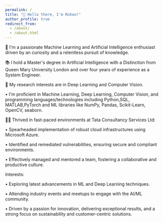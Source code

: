 ```yaml
---
permalink: /
title: "👋 Hello there, I'm Rohan!"
author_profile: true
redirect_from: 
  - /about/
  - /about.html
---
```





🤖 I'm a passionate Machine Learning and Artificial Intelligence enthusiast driven by an  curiosity and a relentless pursuit of knowledge.

📚 I hold a Master's degree in Artificial Intelligence with a Distinction from Queen Mary University London and over four years of experience as a System Engineer.

🔬  My research interests are in Deep Learning and Computer Vision.

• I'm proficient in  Machine Learning, Deep Learning, Computer Vision, and programming languages/technologies including Python,SQL, MATLAB,PyTorch and ML libraries like NumPy, Pandas, Scikit-Learn, OpenCV, seaborn.



👨‍💻 Thrived in fast-paced environments at Tata Consultancy Services Ltd:

•	Spearheaded implementation of robust cloud infrastructures using Microsoft Azure.

•	Identified and remediated vulnerabilities, ensuring secure and compliant environments.

•	Effectively managed and mentored a team, fostering a collaborative and productive culture.





Interests:

• Exploring latest advancements in ML and Deep Learning techniques.

• Attending industry events and meetups to engage with the AI/ML community.




• Driven by a passion for innovation, delivering exceptional results, and a strong focus on sustainability and customer-centric solutions.

